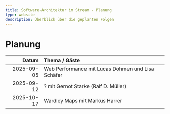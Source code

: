 ```yaml
---
title: Software-Architektur im Stream - Planung
type: website
description: Überblick über die geplanten Folgen
---
```


# Planung

|      Datum | Thema / Gäste                                     |
|-----------:|:--------------------------------------------------|
| 2025-09-05 | Web Performance mit Lucas Dohmen und Lisa Schäfer |
| 2025-09-12 | ? mit Gernot Starke (Ralf D. Müller)              |
| 2025-10-17 | Wardley Maps mit Markus Harrer                    |

